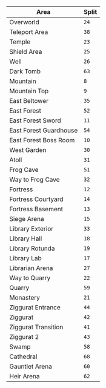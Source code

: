 | Area | Split |
| --- | --- |
|Overworld|`24`|
|Teleport Area|`38`|
|Temple|`23`|
|Shield Area|`25`|
|Well|`26`|
|Dark Tomb|`63`|
|Mountain|`8`|
|Mountain Top|`9`|
|East Beltower|`35`|
|East Forest|`52`|
|East Forest Sword|`11`|
|East Forest Guardhouse|`54`|
|East Forest Boss Room|`10`|
|West Garden|`30`|
|Atoll|`31`|
|Frog Cave|`51`|
|Way to Frog Cave|`32`|
|Fortress|`12`|
|Fortress Courtyard|`14`|
|Fortress Basement|`13`|
|Siege Arena|`15`|
|Library Exterior|`33`|
|Library Hall|`18`|
|Library Rotunda|`19`|
|Library Lab|`17`|
|Librarian Arena|`27`|
|Way to Quarry|`22`|
|Quarry|`59`|
|Monastery|`21`|
|Ziggurat Entrance|`44`|
|Ziggurat|`42`|
|Ziggurat Transition|`41`|
|Ziggurat 2|`43`|
|Swamp|`58`|
|Cathedral|`68`|
|Gauntlet Arena|`60`|
|Heir Arena|`62`|
